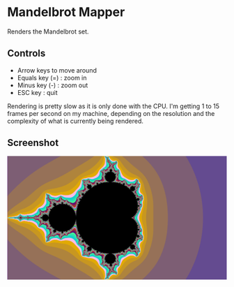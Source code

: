 # Mandelbrot Mapper
Renders the Mandelbrot set.

## Controls
* Arrow keys to move around
* Equals key (=) : zoom in
* Minus key (-) : zoom out
* ESC key : quit

Rendering is pretty slow as it is only done with the CPU. I'm getting 1 to 15 frames per second on my machine, depending on the resolution and the complexity of what is currently being rendered.

## Screenshot
![Screenshot](https://raw.githubusercontent.com/clovis-p/mandelbrot-mapper/main/screenshot.png)
